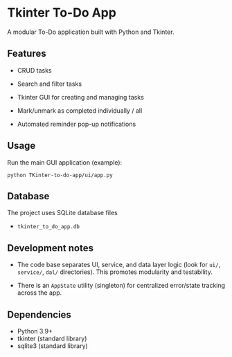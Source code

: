 # Tkinter To-Do App

A modular To-Do application built with Python and Tkinter.

## Features

- CRUD tasks 

- Search and filter tasks

- Tkinter GUI for creating and managing tasks

- Mark/unmark as completed individually / all

- Automated reminder pop-up notifications

## Usage

Run the main GUI application (example):

```
python TKinter-to-do-app/ui/app.py
```

## Database

The project uses SQLite database files

- `tkinter_to_do_app.db`

## Development notes

- The code base separates UI, service, and data layer logic (look for `ui/`, `service/`, `dal/` directories). This promotes modularity and testability.

- There is an `AppState` utility (singleton) for centralized error/state tracking across the app.

## Dependencies

- Python 3.9+
- tkinter (standard library)
- sqlite3 (standard library)
